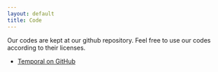 ```yaml
---
layout: default
title: Code
---
```

Our codes are kept at our github repository. Feel free to use our codes according to their
licenses.

 * [Temporal on GitHub](https://github.com/temporal-hpc/)

